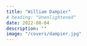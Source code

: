 ```yaml
---
title: "William Dampier"
# heading: "Unenlightened"
date: 2022-08-04
description: ""
image: "/covers/dampier.jpg"
---
```

